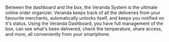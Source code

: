 Between the dashboard and the box, the Veranda System is the ultimate online order organizer. Veranda keeps track of all the deliveries from your favourite merchants, automatically unlocks itself, and keeps you notified on it's status. Using the Veranda Dashboard, you have full management of the box, can see what's been delivered, check the temperature, share access, and more, all conveniently from your smartphone.
